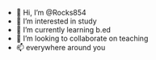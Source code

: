 - 👋 Hi, I’m @Rocks854
- 👀 I’m interested in study
- 🌱 I’m currently learning b.ed
- 💞️ I’m looking to collaborate on teaching
- 📫 everywhere around you

<!---
Rocks854/Rocks854 is a ✨ special ✨ repository because its `README.md` (this file) appears on your GitHub profile.
You can click the Preview link to take a look at your changes.
--->
